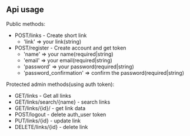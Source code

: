 ## Api usage

Public methods:

- POST/links - Create short link
    - 'link' => your link(string)
- POST/register - Create account and get token
    - 'name' => your name(required|string)
    - 'email' => your email(required|string)
    - 'password' => your password(required|string)
    - 'password_confirmation' => confirm the password(required|string)

Protected admin methods(using auth token):
- GET/links - Get all links
- GET/links/search/{name} - search links
- GET/links/{id}/ - get link data
- POST/logout - delete auth_user token
- PUT/links/{id} - update link
- DELETE/links/{id} - delete link




